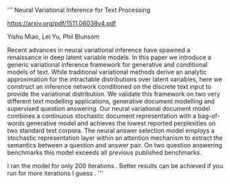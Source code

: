 '''
 Neural Variational Inference for Text Processing

 https://arxiv.org/pdf/1511.06038v4.pdf

 Yishu Miao, Lei Yu, Phil Blunsom

 Recent advances in neural variational inference have spawned a renaissance in deep latent variable models. In this paper we introduce a generic variational inference framework for generative and conditional models of text. While traditional variational methods derive an analytic approximation for the intractable distributions over latent variables, here we construct an inference network conditioned on the discrete text input to provide the variational distribution. We validate this framework on two very different text modelling applications, generative document modelling and supervised question answering. Our neural variational document model combines a continuous stochastic document representation with a bag-of-words generative model and achieves the lowest reported perplexities on two standard test corpora. The neural answer selection model employs a stochastic representation layer within an attention mechanism to extract the semantics between a question and answer pair. On two question answering benchmarks this model exceeds all previous published benchmarks.


I ran the model for only 200 iterations . Better results can be achieved if you run for more iterations I guess . 
'''